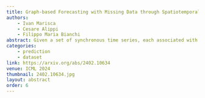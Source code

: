 ```yaml
---
title: Graph-based Forecasting with Missing Data through Spatiotemporal Downsampling
authors:
    - Ivan Marisca
    - Cesare Alippi
    - Filippo Maria Bianchi
abstract: Given a set of synchronous time series, each associated with a sensor-point in space and characterized by inter-series relationships, the problem of spatiotemporal forecasting consists of predicting future observations for each point. Spatiotemporal graph neural networks achieve striking results by representing the relationships across time series as a graph. Nonetheless, most existing methods rely on the often unrealistic assumption that inputs are always available and fail to capture hidden spatiotemporal dynamics when part of the data is missing. In this work, we tackle this problem through hierarchical spatiotemporal downsampling. The input time series are progressively coarsened over time and space, obtaining a pool of representations that capture heterogeneous temporal and spatial dynamics. Conditioned on observations and missing data patterns, such representations are combined by an interpretable attention mechanism to generate the forecasts. Our approach outperforms state-of-the-art methods on synthetic and real-world benchmarks under different missing data distributions, particularly in the presence of contiguous blocks of missing values.
categories:
    - prediction
    - dataset
link: https://arxiv.org/abs/2402.10634
venue: ICML 2024
thumbnail: 2402.10634.jpg
layout: abstract
order: 6
---
```

